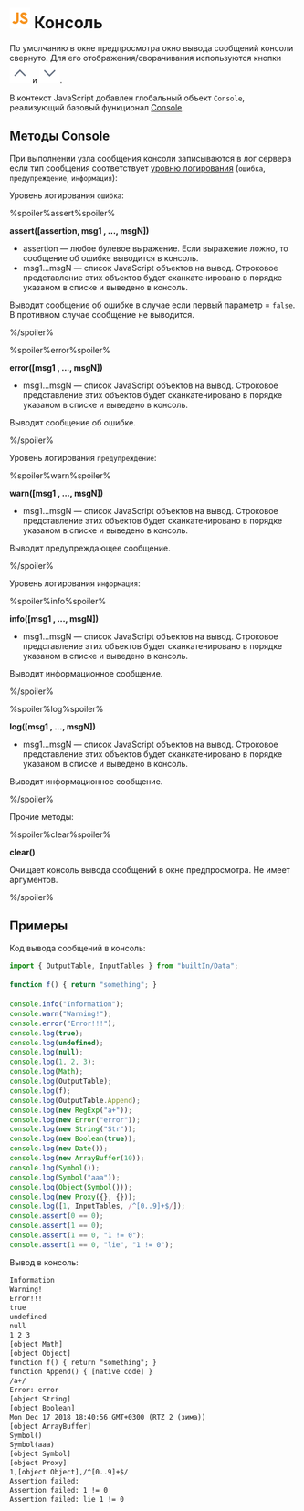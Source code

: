 # ![](../../../media/app/icons/component-18/component-default-55.svg) Консоль

По умолчанию в окне предпросмотра окно вывода сообщений консоли свернуто. Для его отображения/сворачивания используются кнопки ![](../../../media/app/icons/toolbar-18/toolbar-18-21.svg) и ![](../../../media/app/icons/toolbar-18/toolbar-18-20.svg).

В контекст JavaScript добавлен глобальный объект `Console`, реализующий базовый функционал [Console](https://developer.mozilla.org/ru/docs/Web/API/Console).

## Методы Console

При выполнении узла сообщения консоли записываются в лог сервера если тип сообщения соответствует [уровню логирования](../../../admin/parameters.md#parametry-logirovaniya) (`ошибка`, `предупреждение`, `информация`):

Уровень логирования `ошибка`:

%spoiler%assert%spoiler%

**assert([assertion, msg1 , ..., msgN])**

- assertion — любое булевое выражение. Если выражение ложно, то сообщение об ошибке выводится в консоль.
- msg1...msgN — cписок JavaScript объектов на вывод. Строковое представление этих объектов будет сканкатенировано в порядке указаном в списке и выведено в консоль.

Выводит сообщение об ошибке в случае если первый параметр = `false`. В противном случае сообщение не выводится.

%/spoiler%

%spoiler%error%spoiler%

**error([msg1 , ..., msgN])**

- msg1...msgN — cписок JavaScript объектов на вывод. Строковое представление этих объектов будет сканкатенировано в порядке указаном в списке и выведено в консоль.

Выводит сообщение об ошибке.

%/spoiler%

Уровень логирования `предупреждение`:

%spoiler%warn%spoiler%

**warn([msg1 , ..., msgN])**

- msg1...msgN — cписок JavaScript объектов на вывод. Строковое представление этих объектов будет сканкатенировано в порядке указаном в списке и выведено в консоль.

Выводит предупреждающее сообщение.

%/spoiler%

Уровень логирования `информация`:

%spoiler%info%spoiler%

**info([msg1 , ..., msgN])**

- msg1...msgN — cписок JavaScript объектов на вывод. Строковое представление этих объектов будет сканкатенировано в порядке указаном в списке и выведено в консоль.

Выводит информационное сообщение.

%/spoiler%

%spoiler%log%spoiler%

**log([msg1 , ..., msgN])**

- msg1...msgN — cписок JavaScript объектов на вывод. Строковое представление этих объектов будет сканкатенировано в порядке указаном в списке и выведено в консоль.

Выводит информационное сообщение.

%/spoiler%

Прочие методы:

%spoiler%clear%spoiler%

**clear()**

Очищает консоль вывода сообщений в окне предпросмотра. Не имеет аргументов.

%/spoiler%

## Примеры

Код вывода сообщений в консоль:

```javascript
import { OutputTable, InputTables } from "builtIn/Data";

function f() { return "something"; }

console.info("Information");
console.warn("Warning!");
console.error("Error!!!");
console.log(true);
console.log(undefined);
console.log(null);
console.log(1, 2, 3);
console.log(Math);
console.log(OutputTable);
console.log(f);
console.log(OutputTable.Append);
console.log(new RegExp("a+"));
console.log(new Error("error"));
console.log(new String("Str"));
console.log(new Boolean(true));
console.log(new Date());
console.log(new ArrayBuffer(10));
console.log(Symbol());
console.log(Symbol("aaa"));
console.log(Object(Symbol()));
console.log(new Proxy({}, {}));
console.log([1, InputTables, /^[0..9]+$/]);
console.assert(0 == 0);
console.assert(1 == 0);
console.assert(1 == 0, "1 != 0");
console.assert(1 == 0, "lie", "1 != 0");
```

Вывод в консоль:

```
Information
Warning!
Error!!!
true
undefined
null
1 2 3
[object Math]
[object Object]
function f() { return "something"; }
function Append() { [native code] }
/a+/
Error: error
[object String]
[object Boolean]
Mon Dec 17 2018 18:40:56 GMT+0300 (RTZ 2 (зима))
[object ArrayBuffer]
Symbol()
Symbol(aaa)
[object Symbol]
[object Proxy]
1,[object Object],/^[0..9]+$/
Assertion failed:
Assertion failed: 1 != 0
Assertion failed: lie 1 != 0
```